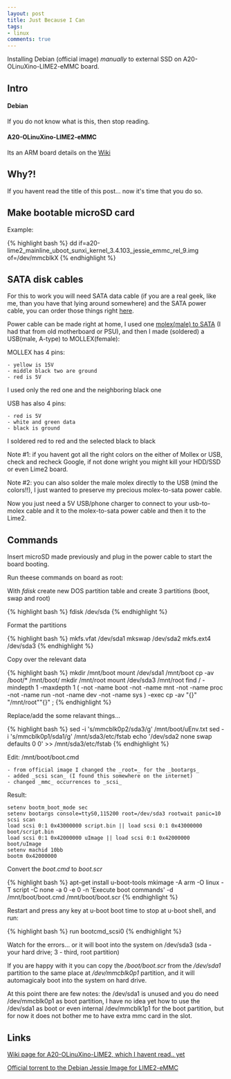```yaml
---
layout: post
title: Just Because I Can
tags:
- linux
comments: true
---
```


Installing Debian (official image) _manually_ to external SSD on A20-OLinuXino-LIME2-eMMC board.


Intro
-----

#### Debian

If you do not know what is this, then stop reading.


#### A20-OLinuXino-LIME2-eMMC

Its an ARM board details on the [Wiki](https://www.olimex.com/wiki/A20-OLinuXino-LIME2)


Why?!
-----

If you havent read the title of this post... now it's time that you do so.


Make bootable microSD card
--------------------------

Example:

{% highlight bash %}
dd if=a20-lime2_mainline_uboot_sunxi_kernel_3.4.103_jessie_emmc_rel_9.img of=/dev/mmcblkX
{% endhighlight %}


SATA disk cables
----------------

For this to work you will need SATA data cable (if you are a real geek, like me,
than you have that lying around somewhere) and the SATA power cable, you can
order those things right [here](https://www.olimex.com/Products/Components/Cables/SATA-CABLE-SET/).

Power cable can be made right at home, I used one [molex(male) to SATA](https://www.amazon.com/s?ie=UTF8&page=1&rh=i%3Aaps%2Ck%3Amolex%20to%20sata)
(I had that from old motherboard or PSU), and then I made (soldered) a USB(male, A-type) to MOLLEX(female):

MOLLEX has 4 pins:

    - yellow is 15V
    - middle black two are ground
    - red is 5V

I used only the red one and the neighboring black one

USB has also 4 pins:

    - red is 5V
    - white and green data
    - black is ground

I soldered red to red and the selected black to black

Note #1: if you havent got all the right colors on the either of Mollex or USB,
check and recheck Google, if not done wright you might kill your HDD/SSD or
even Lime2 board.

Note #2: you can also solder the male molex directly to the USB (mind the
colors!!), I just wanted to preserve my precious molex-to-sata power cable.

Now you just need a 5V USB/phone charger to connect to your usb-to-molex cable and it
to the molex-to-sata power cable and then it to the Lime2.


Commands
--------

Insert microSD made previously and plug in the power cable to start the board booting.

Run theese commands on board as root:

With _fdisk_ create new DOS partition table and create 3 partitions (boot, swap and root)

{% highlight bash %}
fdisk /dev/sda
{% endhighlight %}


Format the partitions

{% highlight bash %}
mkfs.vfat /dev/sda1
mkswap /dev/sda2
mkfs.ext4 /dev/sda3
{% endhighlight %}


Copy over the relevant data

{% highlight bash %}
mkdir /mnt/boot
mount /dev/sda1 /mnt/boot
cp -av /boot/* /mnt/boot/
mkdir /mnt/root
mount /dev/sda3 /mnt/root
find / -mindepth 1 -maxdepth 1 \( -not -name boot -not -name mnt -not -name proc -not -name run -not -name dev -not -name sys \) -exec cp -av "{}" "/mnt/root""{}" \;
{% endhighlight %}


Replace/add the some relavant things...

{% highlight bash %}
sed -i 's/mmcblk0p2/sda3/g' /mnt/boot/uEnv.txt
sed -i 's/mmcblk0p1/sda1/g' /mnt/sda3/etc/fstab
echo '/dev/sda2 none swap defaults 0 0' >> /mnt/sda3/etc/fstab
{% endhighlight %}


Edit: /mnt/boot/boot.cmd

    - from official image I changed the _root=_ for the _bootargs_
    - added _scsi scan_ (I found this somewhere on the internet)
    - changed _mmc_ occurrences to _scsi_

Result:

```
setenv bootm_boot_mode sec
setenv bootargs console=ttyS0,115200 root=/dev/sda3 rootwait panic=10
scsi scan
load scsi 0:1 0x43000000 script.bin || load scsi 0:1 0x43000000 boot/script.bin
load scsi 0:1 0x42000000 uImage || load scsi 0:1 0x42000000 boot/uImage
setenv machid 10bb
bootm 0x42000000
```

Convert the _boot.cmd_ to _boot.scr_

{% highlight bash %}
apt-get install u-boot-tools
mkimage -A arm -O linux -T script -C none -a 0 -e 0 -n 'Execute boot commands' -d /mnt/boot/boot.cmd /mnt/boot/boot.scr
{% endhighlight %}


Restart and press any key at u-boot boot time to stop at u-boot shell, and run:

{% highlight bash %}
run bootcmd_scsi0
{% endhighlight %}

Watch for the errors... or it will boot into the system on /dev/sda3
(sda - your hard drive; 3 - third, root partition)

If you are happy with it you can copy the _/boot/boot.scr_ from the _/dev/sda1_ partition to the same place at _/dev/mmcblk0p1_ partition, and it will automagicaly boot into the system on hard drive.

At this point there are few notes: the /dev/sda1 is unused and you do need
/dev/mmcblk0p1 as boot partition, I have no idea yet how to use the /dev/sda1
as boot or even internal /dev/mmcblk1p1 for the boot partition,
but for now it does not bother me to have extra mmc card in the slot.


Links
-----

[Wiki page for A20-OLinuXino-LIME2, which I havent read.. yet](https://www.olimex.com/wiki/A20-OLinuXino-LIME2)

[Official torrent to the Debian Jessie Image for LIME2-eMMC](https://www.olimex.com/wiki/images/2/20/A20-lime2_mainline_uboot_sunxi_kernel_3.4.103_jessie_emmc_rel_9.torrent)
